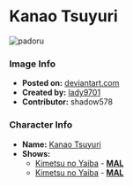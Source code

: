 # Kanao Tsuyuri

![padoru](https://raw.githubusercontent.com/shadow578/Project-Padoru/master/Padoru/demon-slayer-kanao-tsuyuri.png "Kanao Tsuyuri")

### Image Info
* **Posted on:**     [deviantart.com](https://www.deviantart.com/lady9701/art/Padoru-Kanao-820487659)
* **Created by:**    [lady9701](https://github.com/shadow578/Project-Padoru/blob/master/table-of-contents/creators/lady9701.md)
* **Contributor:**   shadow578

### Character Info
* **Name:**   [Kanao Tsuyuri](https://myanimelist.net/character/151142)
* **Shows:**
  * [Kimetsu no Yaiba](https://github.com/shadow578/Project-Padoru/blob/master/table-of-contents/shows/KimetsunoYaiba.md) - [__MAL__](https://myanimelist.net/anime/38000/Kimetsu_no_Yaiba)
  * [Kimetsu no Yaiba](https://github.com/shadow578/Project-Padoru/blob/master/table-of-contents/shows/KimetsunoYaiba.md) - [__MAL__](https://myanimelist.net/manga/96792/Kimetsu_no_Yaiba)


